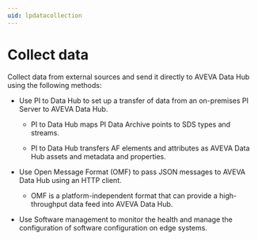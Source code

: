 ```yaml
---
uid: lpdatacollection
---
```


# Collect data

Collect data from external sources and send it directly to AVEVA Data Hub using the following methods:

* Use PI to Data Hub to set up a transfer of data from an on-premises PI Server to AVEVA Data Hub. 
  
  * PI to Data Hub maps PI Data Archive points to SDS types and streams.
  
  * PI to Data Hub transfers AF elements and attributes as AVEVA Data Hub assets and metadata and properties.

* Use Open Message Format (OMF) to pass JSON messages to AVEVA Data Hub using an HTTP client. 
  
  * OMF is a platform-independent format that can provide a high-throughput data feed into AVEVA Data Hub. 

* Use Software management to monitor the health and manage the configuration of software configuration on edge systems.
